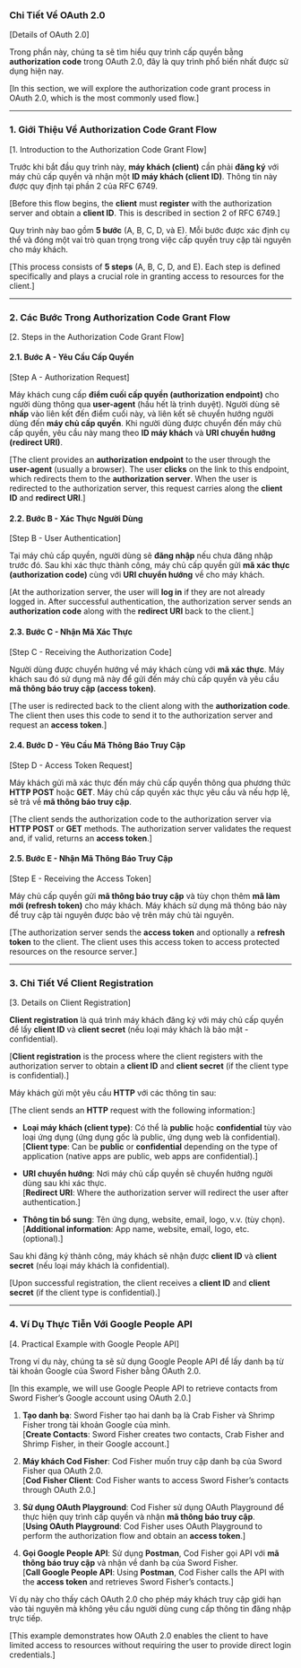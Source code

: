 ### Chi Tiết Về OAuth 2.0  
[Details of OAuth 2.0]

Trong phần này, chúng ta sẽ tìm hiểu quy trình cấp quyền bằng **authorization code** trong OAuth 2.0, đây là quy trình phổ biến nhất được sử dụng hiện nay.

[In this section, we will explore the authorization code grant process in OAuth 2.0, which is the most commonly used flow.]

---

### 1. Giới Thiệu Về Authorization Code Grant Flow  
[1. Introduction to the Authorization Code Grant Flow]

Trước khi bắt đầu quy trình này, **máy khách (client)** cần phải **đăng ký** với máy chủ cấp quyền và nhận một **ID máy khách (client ID)**. Thông tin này được quy định tại phần 2 của RFC 6749.

[Before this flow begins, the **client** must **register** with the authorization server and obtain a **client ID**. This is described in section 2 of RFC 6749.]

Quy trình này bao gồm **5 bước** (A, B, C, D, và E). Mỗi bước được xác định cụ thể và đóng một vai trò quan trọng trong việc cấp quyền truy cập tài nguyên cho máy khách.

[This process consists of **5 steps** (A, B, C, D, and E). Each step is defined specifically and plays a crucial role in granting access to resources for the client.]

---

### 2. Các Bước Trong Authorization Code Grant Flow  
[2. Steps in the Authorization Code Grant Flow]

#### 2.1. Bước A - Yêu Cầu Cấp Quyền  
[Step A - Authorization Request]

Máy khách cung cấp **điểm cuối cấp quyền (authorization endpoint)** cho người dùng thông qua **user-agent** (hầu hết là trình duyệt). Người dùng sẽ **nhấp** vào liên kết đến điểm cuối này, và liên kết sẽ chuyển hướng người dùng đến **máy chủ cấp quyền**. Khi người dùng được chuyển đến máy chủ cấp quyền, yêu cầu này mang theo **ID máy khách** và **URI chuyển hướng (redirect URI)**.

[The client provides an **authorization endpoint** to the user through the **user-agent** (usually a browser). The user **clicks** on the link to this endpoint, which redirects them to the **authorization server**. When the user is redirected to the authorization server, this request carries along the **client ID** and **redirect URI**.]

#### 2.2. Bước B - Xác Thực Người Dùng  
[Step B - User Authentication]

Tại máy chủ cấp quyền, người dùng sẽ **đăng nhập** nếu chưa đăng nhập trước đó. Sau khi xác thực thành công, máy chủ cấp quyền gửi **mã xác thực (authorization code)** cùng với **URI chuyển hướng** về cho máy khách.

[At the authorization server, the user will **log in** if they are not already logged in. After successful authentication, the authorization server sends an **authorization code** along with the **redirect URI** back to the client.]

#### 2.3. Bước C - Nhận Mã Xác Thực  
[Step C - Receiving the Authorization Code]

Người dùng được chuyển hướng về máy khách cùng với **mã xác thực**. Máy khách sau đó sử dụng mã này để gửi đến máy chủ cấp quyền và yêu cầu **mã thông báo truy cập (access token)**.

[The user is redirected back to the client along with the **authorization code**. The client then uses this code to send it to the authorization server and request an **access token**.]

#### 2.4. Bước D - Yêu Cầu Mã Thông Báo Truy Cập  
[Step D - Access Token Request]

Máy khách gửi mã xác thực đến máy chủ cấp quyền thông qua phương thức **HTTP POST** hoặc **GET**. Máy chủ cấp quyền xác thực yêu cầu và nếu hợp lệ, sẽ trả về **mã thông báo truy cập**.

[The client sends the authorization code to the authorization server via **HTTP POST** or **GET** methods. The authorization server validates the request and, if valid, returns an **access token**.]

#### 2.5. Bước E - Nhận Mã Thông Báo Truy Cập  
[Step E - Receiving the Access Token]

Máy chủ cấp quyền gửi **mã thông báo truy cập** và tùy chọn thêm **mã làm mới (refresh token)** cho máy khách. Máy khách sử dụng mã thông báo này để truy cập tài nguyên được bảo vệ trên máy chủ tài nguyên.

[The authorization server sends the **access token** and optionally a **refresh token** to the client. The client uses this access token to access protected resources on the resource server.]

---

### 3. Chi Tiết Về Client Registration  
[3. Details on Client Registration]

**Client registration** là quá trình máy khách đăng ký với máy chủ cấp quyền để lấy **client ID** và **client secret** (nếu loại máy khách là bảo mật - confidential).

[**Client registration** is the process where the client registers with the authorization server to obtain a **client ID** and **client secret** (if the client type is confidential).]

Máy khách gửi một yêu cầu **HTTP** với các thông tin sau:

[The client sends an **HTTP** request with the following information:]

- **Loại máy khách (client type)**: Có thể là **public** hoặc **confidential** tùy vào loại ứng dụng (ứng dụng gốc là public, ứng dụng web là confidential).  
  [**Client type**: Can be **public** or **confidential** depending on the type of application (native apps are public, web apps are confidential).]  

- **URI chuyển hướng**: Nơi máy chủ cấp quyền sẽ chuyển hướng người dùng sau khi xác thực.  
  [**Redirect URI**: Where the authorization server will redirect the user after authentication.]  

- **Thông tin bổ sung**: Tên ứng dụng, website, email, logo, v.v. (tùy chọn).  
  [**Additional information**: App name, website, email, logo, etc. (optional).]

Sau khi đăng ký thành công, máy khách sẽ nhận được **client ID** và **client secret** (nếu loại máy khách là confidential).

[Upon successful registration, the client receives a **client ID** and **client secret** (if the client type is confidential).]

---

### 4. Ví Dụ Thực Tiễn Với Google People API  
[4. Practical Example with Google People API]

Trong ví dụ này, chúng ta sẽ sử dụng Google People API để lấy danh bạ từ tài khoản Google của Sword Fisher bằng OAuth 2.0.

[In this example, we will use Google People API to retrieve contacts from Sword Fisher’s Google account using OAuth 2.0.]

1. **Tạo danh bạ**: Sword Fisher tạo hai danh bạ là Crab Fisher và Shrimp Fisher trong tài khoản Google của mình.  
   [**Create Contacts**: Sword Fisher creates two contacts, Crab Fisher and Shrimp Fisher, in their Google account.]  
   
2. **Máy khách Cod Fisher**: Cod Fisher muốn truy cập danh bạ của Sword Fisher qua OAuth 2.0.  
   [**Cod Fisher Client**: Cod Fisher wants to access Sword Fisher’s contacts through OAuth 2.0.]

3. **Sử dụng OAuth Playground**: Cod Fisher sử dụng OAuth Playground để thực hiện quy trình cấp quyền và nhận **mã thông báo truy cập**.  
   [**Using OAuth Playground**: Cod Fisher uses OAuth Playground to perform the authorization flow and obtain an **access token**.]

4. **Gọi Google People API**: Sử dụng **Postman**, Cod Fisher gọi API với **mã thông báo truy cập** và nhận về danh bạ của Sword Fisher.  
   [**Call Google People API**: Using **Postman**, Cod Fisher calls the API with the **access token** and retrieves Sword Fisher’s contacts.]

Ví dụ này cho thấy cách OAuth 2.0 cho phép máy khách truy cập giới hạn vào tài nguyên mà không yêu cầu người dùng cung cấp thông tin đăng nhập trực tiếp.

[This example demonstrates how OAuth 2.0 enables the client to have limited access to resources without requiring the user to provide direct login credentials.]
